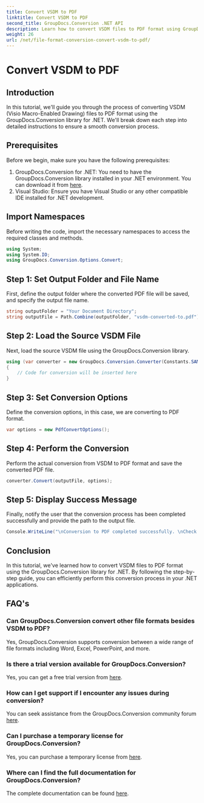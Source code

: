 ```yaml
---
title: Convert VSDM to PDF
linktitle: Convert VSDM to PDF
second_title: GroupDocs.Conversion .NET API
description: Learn how to convert VSDM files to PDF format using GroupDocs.Conversion for .NET. Follow our step-by-step guide for seamless conversion.
weight: 26
url: /net/file-format-conversion-convert-vsdm-to-pdf/
---
```


# Convert VSDM to PDF

## Introduction
In this tutorial, we'll guide you through the process of converting VSDM (Visio Macro-Enabled Drawing) files to PDF format using the GroupDocs.Conversion library for .NET. We'll break down each step into detailed instructions to ensure a smooth conversion process.
## Prerequisites
Before we begin, make sure you have the following prerequisites:
1. GroupDocs.Conversion for .NET: You need to have the GroupDocs.Conversion library installed in your .NET environment. You can download it from [here](https://releases.groupdocs.com/conversion/net/).
2. Visual Studio: Ensure you have Visual Studio or any other compatible IDE installed for .NET development.

## Import Namespaces
Before writing the code, import the necessary namespaces to access the required classes and methods.
```csharp
using System;
using System.IO;
using GroupDocs.Conversion.Options.Convert;
```
## Step 1: Set Output Folder and File Name
First, define the output folder where the converted PDF file will be saved, and specify the output file name.
```csharp
string outputFolder = "Your Document Directory";
string outputFile = Path.Combine(outputFolder, "vsdm-converted-to.pdf");
```
## Step 2: Load the Source VSDM File
Next, load the source VSDM file using the GroupDocs.Conversion library.
```csharp
using (var converter = new GroupDocs.Conversion.Converter(Constants.SAMPLE_VSDM))
{
    // Code for conversion will be inserted here
}
```
## Step 3: Set Conversion Options
Define the conversion options, in this case, we are converting to PDF format.
```csharp
var options = new PdfConvertOptions();
```
## Step 4: Perform the Conversion
Perform the actual conversion from VSDM to PDF format and save the converted PDF file.
```csharp
converter.Convert(outputFile, options);
```
## Step 5: Display Success Message
Finally, notify the user that the conversion process has been completed successfully and provide the path to the output file.
```csharp
Console.WriteLine("\nConversion to PDF completed successfully. \nCheck output in {0}", outputFolder);
```

## Conclusion
In this tutorial, we've learned how to convert VSDM files to PDF format using the GroupDocs.Conversion library for .NET. By following the step-by-step guide, you can efficiently perform this conversion process in your .NET applications.
## FAQ's
### Can GroupDocs.Conversion convert other file formats besides VSDM to PDF?
Yes, GroupDocs.Conversion supports conversion between a wide range of file formats including Word, Excel, PowerPoint, and more.
### Is there a trial version available for GroupDocs.Conversion?
Yes, you can get a free trial version from [here](https://releases.groupdocs.com/).
### How can I get support if I encounter any issues during conversion?
You can seek assistance from the GroupDocs.Conversion community forum [here](https://forum.groupdocs.com/c/conversion/11).
### Can I purchase a temporary license for GroupDocs.Conversion?
Yes, you can purchase a temporary license from [here](https://purchase.groupdocs.com/temporary-license/).
### Where can I find the full documentation for GroupDocs.Conversion?
The complete documentation can be found [here](https://tutorials.groupdocs.com/conversion/net/).
